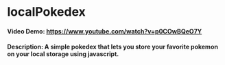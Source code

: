 # localPokedex

#### Video Demo: <https://www.youtube.com/watch?v=p0COwBQeO7Y>

#### Description: A simple pokedex that lets you store your favorite pokemon on your local storage using javascript.
